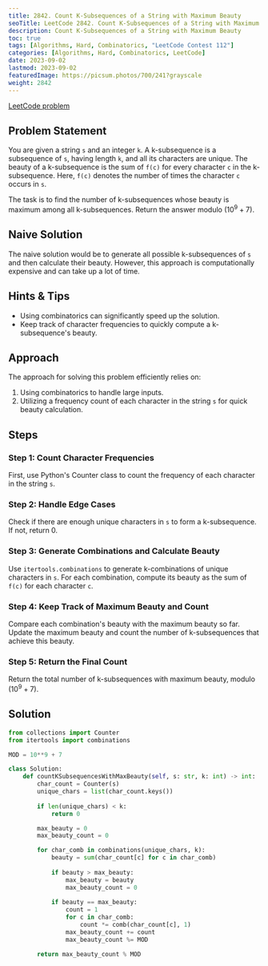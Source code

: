 ```yaml
---
title: 2842. Count K-Subsequences of a String with Maximum Beauty
seoTitle: LeetCode 2842. Count K-Subsequences of a String with Maximum Beauty | Python solution and explanation
description: Count K-Subsequences of a String with Maximum Beauty
toc: true
tags: [Algorithms, Hard, Combinatorics, "LeetCode Contest 112"]
categories: [Algorithms, Hard, Combinatorics, LeetCode]
date: 2023-09-02
lastmod: 2023-09-02
featuredImage: https://picsum.photos/700/241?grayscale
weight: 2842
---
```


[LeetCode problem](https://leetcode.com/problems/count-k-subsequences-of-a-string-with-maximum-beauty)

## Problem Statement

You are given a string `s` and an integer `k`. A k-subsequence is a subsequence of `s`, having length `k`, and all its characters are unique. The beauty of a k-subsequence is the sum of `f(c)` for every character `c` in the k-subsequence. Here, `f(c)` denotes the number of times the character `c` occurs in `s`.

The task is to find the number of k-subsequences whose beauty is maximum among all k-subsequences. Return the answer modulo $(10^9 + 7)$.

## Naive Solution

The naive solution would be to generate all possible k-subsequences of `s` and then calculate their beauty. However, this approach is computationally expensive and can take up a lot of time.

## Hints & Tips

- Using combinatorics can significantly speed up the solution.
- Keep track of character frequencies to quickly compute a k-subsequence's beauty.

## Approach

The approach for solving this problem efficiently relies on:

1. Using combinatorics to handle large inputs.
2. Utilizing a frequency count of each character in the string `s` for quick beauty calculation.

## Steps

### Step 1: Count Character Frequencies

First, use Python's Counter class to count the frequency of each character in the string `s`.

### Step 2: Handle Edge Cases

Check if there are enough unique characters in `s` to form a k-subsequence. If not, return 0.

### Step 3: Generate Combinations and Calculate Beauty

Use `itertools.combinations` to generate k-combinations of unique characters in `s`. For each combination, compute its beauty as the sum of `f(c)` for each character `c`.

### Step 4: Keep Track of Maximum Beauty and Count

Compare each combination's beauty with the maximum beauty so far. Update the maximum beauty and count the number of k-subsequences that achieve this beauty.

### Step 5: Return the Final Count

Return the total number of k-subsequences with maximum beauty, modulo $(10^9 + 7)$.

## Solution

```python
from collections import Counter
from itertools import combinations

MOD = 10**9 + 7

class Solution:
    def countKSubsequencesWithMaxBeauty(self, s: str, k: int) -> int:
        char_count = Counter(s)
        unique_chars = list(char_count.keys())
        
        if len(unique_chars) < k:
            return 0

        max_beauty = 0
        max_beauty_count = 0

        for char_comb in combinations(unique_chars, k):
            beauty = sum(char_count[c] for c in char_comb)
            
            if beauty > max_beauty:
                max_beauty = beauty
                max_beauty_count = 0
            
            if beauty == max_beauty:
                count = 1
                for c in char_comb:
                    count *= comb(char_count[c], 1)
                max_beauty_count += count
                max_beauty_count %= MOD

        return max_beauty_count % MOD
```

